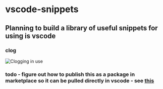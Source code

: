 # vscode-snippets

## Planning to build a library of useful snippets for using is vscode

### clog

![Clogging in use](https://github.com/phillipbarron/vscode-snippets/blob/master/assets/littleClogging.gif?raw=true)

### todo - figure out how to publish this as a package in marketplace so it can be pulled directly in vscode - see [this](https://code.visualstudio.com/api/working-with-extensions/publishing-extension)